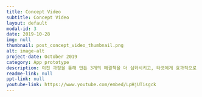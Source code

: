 ```yaml
---
title: Concept Video
subtitle: Concept Video
layout: default
modal-id: 3 
date: 2019-10-28
img: null
thumbnail: post_concept_video_thumbnail.png
alt: image-alt
project-date: October 2019
category: App prototype
description: 이전 과정을 통해 만든 3개의 해결책을 더 심화시키고, 타겟에게 효과적으로 이해시키고 전달하기 위해 Concept Video를 제작하였습니다. 
readme-link: null
ppt-link: null
youtube-link: https://www.youtube.com/embed/LpHjUTisgck
---
```

